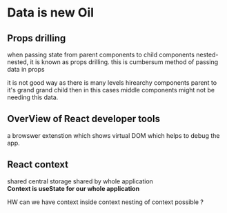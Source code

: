 # Data is new Oil

## Props drilling

when passing state from parent components to child components nested-nested, it is known as props drilling. this is cumbersum method of passing data in props

it is not good way as there is many levels hirearchy components parent to it's grand grand child then in this cases middle components might not be needing this data.

## OverView of React developer tools

a browswer extenstion which shows virtual DOM which helps to debug the app.

## React context

shared central storage shared by whole application  
**Context is useState for our whole application**

HW
can we have context inside context
nesting of context possible ?
